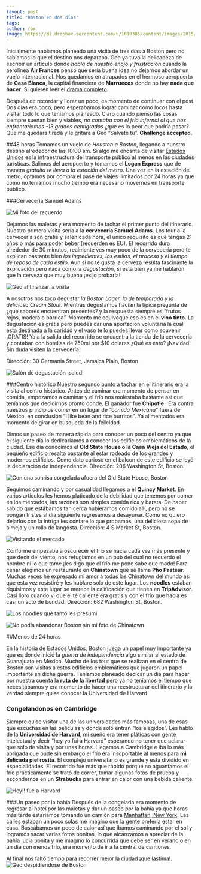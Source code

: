 ```yaml
---
layout: post
title: "Boston en dos días"
tags: 
author: rox
image: https://dl.dropboxusercontent.com/u/1610385/content/images/2015/04/2015-01-08-11-03-40.jpg
---
```

Inicialmente habíamos planeado una visita de tres días a Boston pero no sabíamos lo que el destino nos deparaba. Geo ya tuvo la delicadeza de escribir un artículo donde *habla de nuestro enojo y frustración* cuando la aerolínea **Air Frances** penso que seria buena idea no dejarnos abordar un vuelo internacional. Nos quedamos en atrapados en el hermoso aeropuerto de **Casa Blanca**, la capital financiera de **Marruecos** donde no hay **nada que hacer**. Si quieren leer el [drama completo](/air-france-y-sus-giros).

Después de recordar y llorar un poco, es momento de continuar con el post. Dos días era poco, pero esperabamos lograr caminar como locos hasta visitar todo lo que teníamos planeado. Claro cuando pienso las cosas siempre suenan bien y viables, *no contaba con el frío infernal al que nos enfrentariamos -13 grados centígrados* ¿que es lo peor que podría pasar? Que me quedara tirada y le gritara a Geo “Salvate tu”. **Challenge accepted**.

##48 horas
Tomamos un vuelo de *Houston a Boston*, llegando a nuestro destino alrededor de las 10:00 am. Si algo me encanta de visitar [Estados Unidos](/tag/estados-unidos) es la infraestructura del transporte público al menos en las ciudades turísticas. Salimos del aeropuerto y tomamos el **Logan Express** que de manera *gratuita te lleva a la estación del metro*. Una vez en la estación del metro, optamos por compra el pase de viajes ilimitados por 24 horas ya que como no teníamos mucho tiempo era necesario movernos en transporte público.

###Cerveceria Samuel Adams

![Mi foto del recuerdo](https://dl.dropboxusercontent.com/u/1610385/content/images/2015/04/2015-01-07-13-05-25.jpg)

Dejamos las maletas y era momento de tachar el primer punto del itinerario. Nuestra primera visita sería a la **cerveceria Samuel Adams**. Los tour a la cervecería son gratis y salen cada hora, el único requisito es que tengas 21 años o más para poder beber (recuerden es EU). El recorrido dura alrededor de 30 minutos, realmente ves muy poco de la cervecería pero te explican bastante bien *los ingredientes, los estilos, el proceso y el tiempo de reposo de cada estilo.* Aun si no te gusta la cerveza resulta fascinante la explicación pero nada como la *degustación*, si esta bien ya me hablaron que la cerveza que muy buena ¡exijo probarla!

![Geo al finalizar la visita](https://dl.dropboxusercontent.com/u/1610385/content/images/2015/04/2015-01-07-14-10-20.jpg)

A nosotros nos toco degustar *la Boston Lager, la de temporada y la deliciosa Cream Stout*. Mientras degustamos hacían la típica pregunta de ¿que sabores encuentran presentes? y la respuesta siempre es “frutos rojos, madera o barrica”. Momento me equivoque eso es en el **vino tinto**. La degustación es gratis pero puedes dar una aportación voluntaria la cual esta destinada a la caridad y el vaso te lo puedes llevar como souvenir ¡GRATIS! Ya a la salida del recorrido se encuentra la tienda de la cervecería y contaban con botellas de 750ml por $10 dolares ¿Qué es esto? ¡Navidad! Sin duda visiten la cervecería. 

Dirección: 30 Germania Street, Jamaica Plain, Boston

![Salón de degustación ¡salud!](https://dl.dropboxusercontent.com/u/1610385/content/images/2015/04/2015-01-07-13-27-56.jpg)

###Centro histórico
Nuestro segundo punto a tachar en el itinerario era la visita al centro histórico. Antes de caminar era momento de pensar en comida, empezamos a caminar y el frío nos molestaba bastante así que teníamos que decidirnos pronto donde. El ganador fue **Chipotle** . Era contra nuestros principios comer en un lugar de *“comida Mexicana”* fuera de México, en conclusión “I like bean and rice burritos”. Ya alimentados era momento de girar en busqueda de la felicidad.

Dimos un paseo de manera rápida para conocer un poco del centro ya que el siguiente día lo dedicariamos a conocer los edificios emblemáticos de la ciudad. Ese dia conocimos el **Old State House o la Casa Vieja del Estado**, el pequeño edificio resalta bastante al estar rodeado de los grandes y modernos edificios. Como dato curioso en el balcon de este edificio se leyó la declaración de independencia. Dirección: 206 Washington St, Boston.

![Con una sonrisa congelada afuera del Old State House, Boston](https://dl.dropboxusercontent.com/u/1610385/content/images/2015/04/2015-01-07-15-14-04.jpg)

Seguimos caminando y por casualidad llegamos a el **Quincy Market**. En varios artículos les hemos platicado de la debilidad que tenemos por comer en los mercados, las razones son simples comida rica y barata. De haber sabido que estábamos tan cerca hubiéramos comido allí, pero no se pongan tristes al día siguiente regresamos a desayunar. Como no quiero dejarlos con la intriga les contare lo que probamos, una deliciosa sopa de almeja y un rollo de langosta. Dirección: 4 S Market St, Boston.

![Visitando el mercado](https://dl.dropboxusercontent.com/u/1610385/content/images/2015/04/2015-01-07-15-20-19.jpg)

Conforme empezaba a oscurecer el frío se hacía cada vez más presente y que decir del viento, nos refugiamos en un pub del cual no recuerdo el nombre ni lo que tome ¡les digo que el frío me pone sabe que modo! Para cenar elegimos un restaurante en **Chinatown** que se llama **Pho Pasteur**. Muchas veces he expresado mi amor a todas las Chinatown del mundo así que esta vez resistiré y les hablare solo de este lugar. Los **noodles** estaban riquisimos y este lugar se merece la calificación que tienen en **TripAdvisor**. Casi lloro cuando vi que el té caliente era gratis y con el frío que hacía es casi un acto de bondad. Dirección: 682 Washington St, Boston.

![Los noodles que tanto les presumi](https://dl.dropboxusercontent.com/u/1610385/content/images/2015/04/2015-01-07-19-52-13.jpg)

![No podía abandonar Boston sin mi foto de Chinatown](https://dl.dropboxusercontent.com/u/1610385/content/images/2015/04/2015-01-08-12-14-06.jpg)

##Menos de 24 horas

En la historia de Estados Unidos, Boston juega un papel muy importante ya que es donde inició la *guerra de independencia* algo similar al estado de Guanajuato en México. Mucho de los tour que se realizan en el centro de Boston son visitas a estos edificios emblemáticos que jugaron un papel importante en dicha guerra. Teníamos planeado dedicar un día para hacer por nuestra cuenta la **ruta de la libertad** pero ya no teníamos el tiempo que necesitábamos y era momento de hacer una reestructurar del itinerario y la verdad siempre quise conocer la Universidad de Harvard.

### Congelandonos en Cambridge
Siempre quise visitar una de las universidades más famosas, una de esas que escuchas en las peliculas y donde solo entran “los elegidos”. Les hablo de la **Universidad de Harvard**, mi sueño era tener pláticas con gente intelectual y decir “hey yo fui a Harvard” esperando no tener que aclarar que solo de visita y por unas horas. Llegamos a Cambridge e iba lo más abrigada que pude sin embargo el frío era insoportable al menos para **mi delicada piel rosita**. El complejo universitario es grande y esta dividido en especialidades. El recorrido fue más que rápido porque no aguantamos el frío prácticamente se trató de correr, tomar algunas fotos de prueba y escondernos en un **Strabucks** para entrar en calor con una bebida caliente.

![Hey!! fue a Harvard](https://dl.dropboxusercontent.com/u/1610385/content/images/2015/04/2015-01-08-08-12-11.jpg)

###Un paseo por la bahía
Después de la congelada era momento de regresar al hotel por las maletas y dar un paseo por la bahía ya que horas más tarde estaríamos tomando un camión para [Manhattan, New York](/tag/new-york/). Las calles estaban un poco solas me imagino que la gente prefería estar en casa. Buscábamos un poco de calor así que íbamos caminando por el sol y logramos sacar varias fotos bonitas, lo que alcanzamos a apreciar de la bahía lucia bonita y me imagino lo concurrida que debe ser en verano o en un día con menos frío, era momento de ir a la central de camiones. 

Al final nos faltó tiempo para recorrer mejor la ciudad ¡que lastima!.
![Geo despidiendose de Boston](https://dl.dropboxusercontent.com/u/1610385/content/images/2015/04/2015-01-08-11-02-28.jpg)

